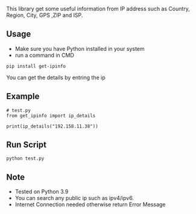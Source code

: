 This library get some useful information from IP address such as Country, Region, City, GPS ,ZIP and ISP. 

## Usage
- Make sure you have Python installed in your system
- run a command in CMD

 ```
 pip install get-ipinfo
 ```
You can get the details by entring the ip
## Example
 ```
# test.py
from get_ipinfo import ip_details

print(ip_details("192.158.11.38"))

  ```
## Run Script

 ```
python test.py
  ```

## Note
- Tested on Python 3.9
- You can search any public ip such as ipv4/ipv6.
- Internet Connection needed otherwise return Error Message
